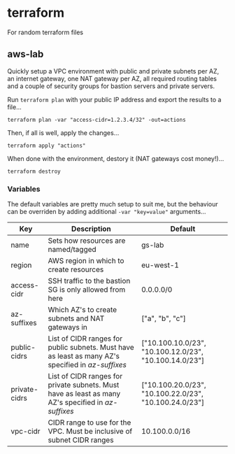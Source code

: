 # terraform
For random terraform files

## aws-lab
Quickly setup a VPC environment with public and private subnets per AZ, an internet gateway, one NAT gateway per AZ, all required routing tables and a couple of security groups for bastion servers and private servers.

Run `terraform plan` with your public IP address and export the results to a file...

`terraform plan -var "access-cidr=1.2.3.4/32" -out=actions`

Then, if all is well, apply the changes...

`terraform apply "actions"`

When done with the environment, destory it (NAT gateways cost money!)...

`terraform destroy`

### Variables

The default variables are pretty much setup to suit me, but the behaviour can be overriden by adding additional `-var "key=value"` arguments...

|Key|Description|Default|
|-|-|-|
|name|Sets how resources are named/tagged|gs-lab|
|region|AWS region in which to create resources|eu-west-1|
|access-cidr|SSH traffic to the bastion SG is only allowed from here|0.0.0.0/0|
|az-suffixes|Which AZ's to create subnets and NAT gateways in|["a", "b", "c"]|
|public-cidrs|List of CIDR ranges for public subnets. Must have as least as many AZ's specified in *az-suffixes*|["10.100.10.0/23", "10.100.12.0/23", "10.100.14.0/23"]|
|private-cidrs|List of CIDR ranges for private subnets. Must have as least as many AZ's specified in *az-suffixes*|["10.100.20.0/23", "10.100.22.0/23", "10.100.24.0/23"]|
|vpc-cidr|CIDR range to use for the VPC. Must be inclusive of subnet CIDR ranges|10.100.0.0/16|
